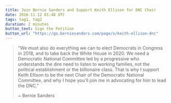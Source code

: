 ```yaml
---
title: Join Bernie Sanders and Support Keith Ellison for DNC Chair
date: 2016-11-12 01:48 UTC
tags: tag1, tag2
duration: 2 minutes
button_text: Sign the Petition
button_url: "https://go.berniesanders.com/page/s/keith-ellison-dnc"
---
```


> "We must also do everything we can to elect Democrats in Congress in 2018,
> and to take back the White House in 2020. We need a Democratic National
> Committee led by a progressive who understands the dire need to listen to
> working families, not the political establishment or the billionaire class.
> That is why I support Keith Ellison to be the next Chair of the Democratic
> National Committee, and why I hope you'll join me in advocating for him to
> lead the DNC."
>
> ~ Bernie Sanders


